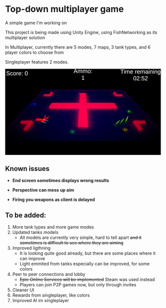 # Top-down multiplayer game

A simple game I'm working on

This project is being made using Unity Engine, using FishNetworking as its multiplayer solution

In Multiplayer, currently there are 5 modes, 7 maps, 3 tank types, and 6 player colors to choose from

Singleplayer features 2 modes.

![Picture.png](Picture.png)



## Known issues

- **End screen sometimes displays wrong results**

- **Perspective can mess up aim**

- **Firing you weapons as client is delayed**
    
## To be added:

1. More tank types and more game modes
2. Updated tanks models
    + All models are currently very simple, hard to tell apart  ~~and it sometimes is difficult to see where they are aiming~~
3. Improved ligthning
    + It is looking quite good already, but there are some places where it can improve
    + Light emmited from tanks especially can be improved, for some colors
4. Peer to peer connections and lobby
    + ~~Epic Online Services will be implemented~~ Steam was used instead
    + Players can join P2P games now, but only through invites
5. Cleaner UI
6. Rewards from singleplayer, like colors
7. Improved AI im singleplayer
